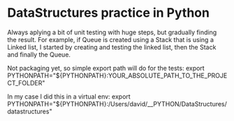 # DataStructures practice in Python
Always aplying a bit of unit testing with huge steps, but gradually finding the result. For example, if Queue is created using a Stack that is using a Linked list, I started by creating and testing the linked list, then the Stack and finally the Queue.

Not packaging yet, so simple export path will do for the tests:
export PYTHONPATH="${PYTHONPATH}:YOUR_ABSOLUTE_PATH_TO_THE_PROJECT_FOLDER"

In my case I did this in a virtual env:
export PYTHONPATH="${PYTHONPATH}:/Users/david/__PYTHON/DataStructures/datastructures"